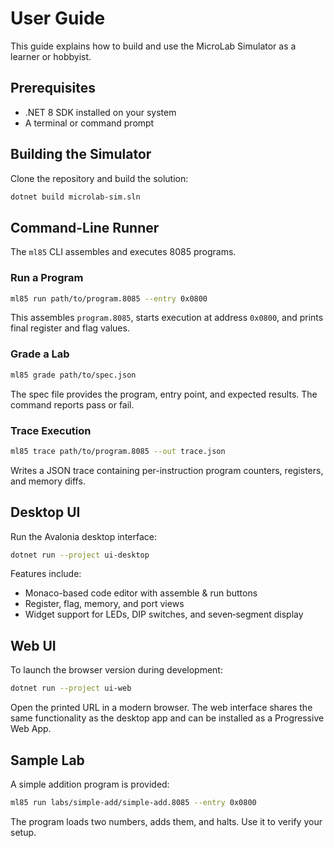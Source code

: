 # User Guide

This guide explains how to build and use the MicroLab Simulator as a learner or hobbyist.

## Prerequisites

- .NET 8 SDK installed on your system
- A terminal or command prompt

## Building the Simulator

Clone the repository and build the solution:

```bash
dotnet build microlab-sim.sln
```

## Command-Line Runner

The `ml85` CLI assembles and executes 8085 programs.

### Run a Program
```bash
ml85 run path/to/program.8085 --entry 0x0800
```
This assembles `program.8085`, starts execution at address `0x0800`, and prints final register and flag values.

### Grade a Lab
```bash
ml85 grade path/to/spec.json
```
The spec file provides the program, entry point, and expected results.  The command reports pass or fail.

### Trace Execution
```bash
ml85 trace path/to/program.8085 --out trace.json
```
Writes a JSON trace containing per-instruction program counters, registers, and memory diffs.

## Desktop UI

Run the Avalonia desktop interface:

```bash
dotnet run --project ui-desktop
```
Features include:
- Monaco-based code editor with assemble & run buttons
- Register, flag, memory, and port views
- Widget support for LEDs, DIP switches, and seven‑segment display

## Web UI

To launch the browser version during development:

```bash
dotnet run --project ui-web
```
Open the printed URL in a modern browser.  The web interface shares the same functionality as the desktop app and can be installed as a Progressive Web App.

## Sample Lab

A simple addition program is provided:

```bash
ml85 run labs/simple-add/simple-add.8085 --entry 0x0800
```
The program loads two numbers, adds them, and halts.  Use it to verify your setup.

